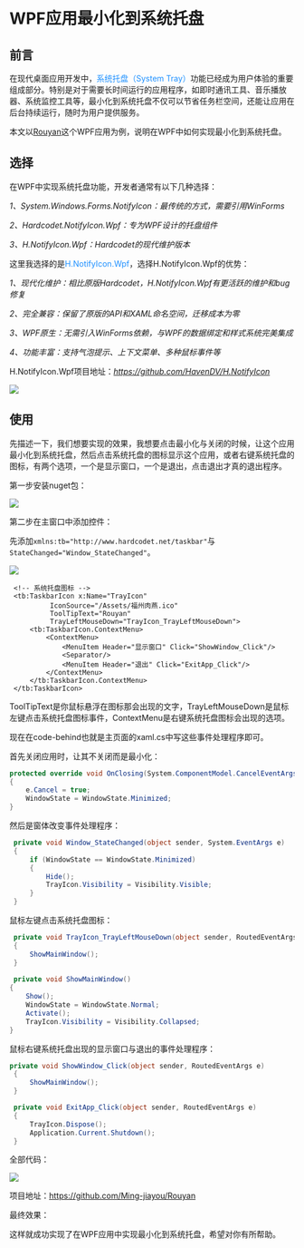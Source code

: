 # WPF应用最小化到系统托盘

## 前言

在现代桌面应用开发中，<span style="color: dodgerblue;">系统托盘（System Tray）</span>功能已经成为用户体验的重要组成部分。特别是对于需要长时间运行的应用程序，如即时通讯工具、音乐播放器、系统监控工具等，最小化到系统托盘不仅可以节省任务栏空间，还能让应用在后台持续运行，随时为用户提供服务。

本文以[Rouyan](https://github.com/Ming-jiayou/Rouyan)这个WPF应用为例，说明在WPF中如何实现最小化到系统托盘。

## 选择

在WPF中实现系统托盘功能，开发者通常有以下几种选择：

*1、System.Windows.Forms.NotifyIcon：最传统的方式，需要引用WinForms*

*2、Hardcodet.NotifyIcon.Wpf：专为WPF设计的托盘组件*

*3、H.NotifyIcon.Wpf：Hardcodet的现代维护版本*

这里我选择的是<span style="color: dodgerblue;">H.NotifyIcon.Wpf</span>，选择H.NotifyIcon.Wpf的优势：

*1、现代化维护：相比原版Hardcodet，H.NotifyIcon.Wpf有更活跃的维护和bug修复*

*2、完全兼容：保留了原版的API和XAML命名空间，迁移成本为零*

*3、WPF原生：无需引入WinForms依赖，与WPF的数据绑定和样式系统完美集成*

*4、功能丰富：支持气泡提示、上下文菜单、多种鼠标事件等*

H.NotifyIcon.Wpf项目地址：*https://github.com/HavenDV/H.NotifyIcon*

![](https://files.mdnice.com/user/50031/35eba36e-2a6f-42ec-9e61-9f922369911e.png)

## 使用


先描述一下，我们想要实现的效果，我想要点击最小化与关闭的时候，让这个应用最小化到系统托盘，然后点击系统托盘的图标显示这个应用，或者右键系统托盘的图标，有两个选项，一个是显示窗口，一个是退出，点击退出才真的退出程序。

第一步安装nuget包：

![](https://files.mdnice.com/user/50031/63fae3fb-1999-4837-bd96-05c561c087eb.png)

第二步在主窗口中添加控件：

先添加`xmlns:tb="http://www.hardcodet.net/taskbar"`与`StateChanged="Window_StateChanged"`。


![](https://files.mdnice.com/user/50031/c2d3c8ed-8224-48c8-91b7-785a2d70b7c5.png)


```xaml
 <!-- 系统托盘图标 -->
 <tb:TaskbarIcon x:Name="TrayIcon"
          IconSource="/Assets/福州肉燕.ico"
          ToolTipText="Rouyan"
          TrayLeftMouseDown="TrayIcon_TrayLeftMouseDown">
     <tb:TaskbarIcon.ContextMenu>
         <ContextMenu>
             <MenuItem Header="显示窗口" Click="ShowWindow_Click"/>
             <Separator/>
             <MenuItem Header="退出" Click="ExitApp_Click"/>
         </ContextMenu>
     </tb:TaskbarIcon.ContextMenu>
 </tb:TaskbarIcon>
```
ToolTipText是你鼠标悬浮在图标那会出现的文字，TrayLeftMouseDown是鼠标左键点击系统托盘图标事件，ContextMenu是右键系统托盘图标会出现的选项。

现在在code-behind也就是主页面的xaml.cs中写这些事件处理程序即可。

首先关闭应用时，让其不关闭而是最小化：

```csharp
protected override void OnClosing(System.ComponentModel.CancelEventArgs e)
{
    e.Cancel = true;
    WindowState = WindowState.Minimized;
}
```

然后是窗体改变事件处理程序：

```csharp
 private void Window_StateChanged(object sender, System.EventArgs e)
 {
     if (WindowState == WindowState.Minimized)
     {
         Hide();
         TrayIcon.Visibility = Visibility.Visible;
     }
 }
```

鼠标左键点击系统托盘图标：

```csharp
 private void TrayIcon_TrayLeftMouseDown(object sender, RoutedEventArgs e)
 {
     ShowMainWindow();
 }
 
 private void ShowMainWindow()
{
    Show();
    WindowState = WindowState.Normal;
    Activate();
    TrayIcon.Visibility = Visibility.Collapsed;
}
```

鼠标右键系统托盘出现的显示窗口与退出的事件处理程序：

```csharp
private void ShowWindow_Click(object sender, RoutedEventArgs e)
 {
     ShowMainWindow();
 }

 private void ExitApp_Click(object sender, RoutedEventArgs e)
 {
     TrayIcon.Dispose();
     Application.Current.Shutdown();
 }
```

全部代码：

![](https://files.mdnice.com/user/50031/3b550e81-613e-410d-bf25-ce751ec9d4f3.png)

项目地址：https://github.com/Ming-jiayou/Rouyan

最终效果：

这样就成功实现了在WPF应用中实现最小化到系统托盘，希望对你有所帮助。